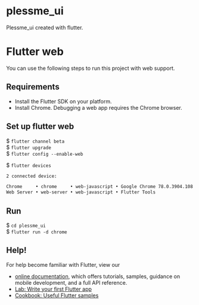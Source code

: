 # plessme_ui

Plessme_ui created with flutter.

# Flutter web

You can use the following steps to run this project with web support.

## Requirements

- Install the Flutter SDK on your platform.
- Install Chrome. Debugging a web app requires the Chrome browser.

## Set up flutter web

$ `flutter channel beta`<br>
$ `flutter upgrade`<br>
$ `flutter config --enable-web`

$ `flutter devices`
```bash
2 connected device:

Chrome     • chrome     • web-javascript • Google Chrome 78.0.3904.108
Web Server • web-server • web-javascript • Flutter Tools
```

## Run

$ `cd plessme_ui`<br>
$ `flutter run -d chrome`

## Help!

For help become familiar with Flutter, view our
- [online documentation](https://flutter.dev/docs), which offers tutorials,
samples, guidance on mobile development, and a full API reference.
- [Lab: Write your first Flutter app](https://flutter.dev/docs/get-started/codelab)
- [Cookbook: Useful Flutter samples](https://flutter.dev/docs/cookbook)